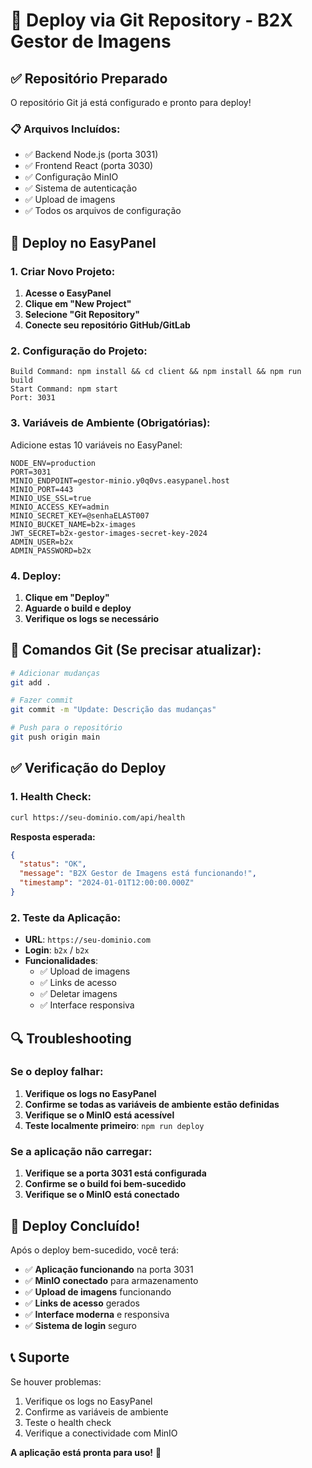 # 🚀 Deploy via Git Repository - B2X Gestor de Imagens

## ✅ Repositório Preparado

O repositório Git já está configurado e pronto para deploy!

### **📋 Arquivos Incluídos:**

- ✅ Backend Node.js (porta 3031)
- ✅ Frontend React (porta 3030)
- ✅ Configuração MinIO
- ✅ Sistema de autenticação
- ✅ Upload de imagens
- ✅ Todos os arquivos de configuração

## 🎯 Deploy no EasyPanel

### **1. Criar Novo Projeto:**

1. **Acesse o EasyPanel**
2. **Clique em "New Project"**
3. **Selecione "Git Repository"**
4. **Conecte seu repositório GitHub/GitLab**

### **2. Configuração do Projeto:**

```
Build Command: npm install && cd client && npm install && npm run build
Start Command: npm start
Port: 3031
```

### **3. Variáveis de Ambiente (Obrigatórias):**

Adicione estas 10 variáveis no EasyPanel:

```
NODE_ENV=production
PORT=3031
MINIO_ENDPOINT=gestor-minio.y0q0vs.easypanel.host
MINIO_PORT=443
MINIO_USE_SSL=true
MINIO_ACCESS_KEY=admin
MINIO_SECRET_KEY=@senhaELAST007
MINIO_BUCKET_NAME=b2x-images
JWT_SECRET=b2x-gestor-images-secret-key-2024
ADMIN_USER=b2x
ADMIN_PASSWORD=b2x
```

### **4. Deploy:**

1. **Clique em "Deploy"**
2. **Aguarde o build e deploy**
3. **Verifique os logs se necessário**

## 🔧 Comandos Git (Se precisar atualizar):

```bash
# Adicionar mudanças
git add .

# Fazer commit
git commit -m "Update: Descrição das mudanças"

# Push para o repositório
git push origin main
```

## ✅ Verificação do Deploy

### **1. Health Check:**

```bash
curl https://seu-dominio.com/api/health
```

**Resposta esperada:**

```json
{
  "status": "OK",
  "message": "B2X Gestor de Imagens está funcionando!",
  "timestamp": "2024-01-01T12:00:00.000Z"
}
```

### **2. Teste da Aplicação:**

- **URL**: `https://seu-dominio.com`
- **Login**: `b2x` / `b2x`
- **Funcionalidades**:
  - ✅ Upload de imagens
  - ✅ Links de acesso
  - ✅ Deletar imagens
  - ✅ Interface responsiva

## 🔍 Troubleshooting

### **Se o deploy falhar:**

1. **Verifique os logs no EasyPanel**
2. **Confirme se todas as variáveis de ambiente estão definidas**
3. **Verifique se o MinIO está acessível**
4. **Teste localmente primeiro**: `npm run deploy`

### **Se a aplicação não carregar:**

1. **Verifique se a porta 3031 está configurada**
2. **Confirme se o build foi bem-sucedido**
3. **Verifique se o MinIO está conectado**

## 🎉 Deploy Concluído!

Após o deploy bem-sucedido, você terá:

- ✅ **Aplicação funcionando** na porta 3031
- ✅ **MinIO conectado** para armazenamento
- ✅ **Upload de imagens** funcionando
- ✅ **Links de acesso** gerados
- ✅ **Interface moderna** e responsiva
- ✅ **Sistema de login** seguro

## 📞 Suporte

Se houver problemas:

1. Verifique os logs no EasyPanel
2. Confirme as variáveis de ambiente
3. Teste o health check
4. Verifique a conectividade com MinIO

**A aplicação está pronta para uso!** 🚀
